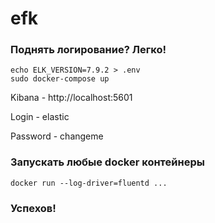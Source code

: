 # efk


### Поднять логирование? Легко!
```
echo ELK_VERSION=7.9.2 > .env
sudo docker-compose up
```

Kibana - http://localhost:5601

Login - elastic

Password - changeme


### Запускать любые docker контейнеры

```
docker run --log-driver=fluentd ...
```

### Успехов!
